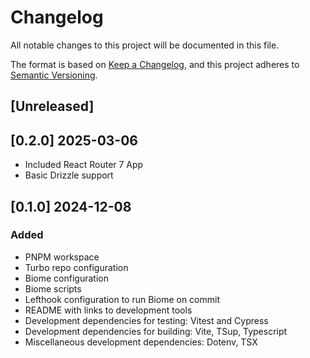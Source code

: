 # Changelog

All notable changes to this project will be documented in this file.

The format is based on [Keep a Changelog](https://keepachangelog.com/en/1.1.0/),
and this project adheres to [Semantic Versioning](https://semver.org/spec/v2.0.0.html).

## [Unreleased]

## [0.2.0] 2025-03-06

- Included React Router 7 App
- Basic Drizzle support

## [0.1.0] 2024-12-08

### Added

- PNPM workspace
- Turbo repo configuration
- Biome configuration
- Biome scripts
- Lefthook configuration to run Biome on commit
- README with links to development tools
- Development dependencies for testing: Vitest and Cypress
- Development dependencies for building: Vite, TSup, Typescript
- Miscellaneous development dependencies: Dotenv, TSX